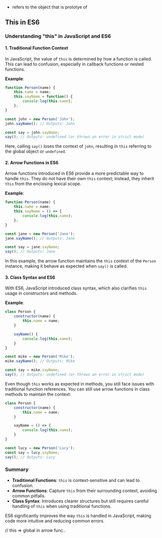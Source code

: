 


* refers to the object that is prototye of



## This  in ES6

### Understanding "this" in JavaScript and ES6

#### 1. **Traditional Function Context**
In JavaScript, the value of `this` is determined by how a function is called. This can lead to confusion, especially in callback functions or nested functions.

**Example**:
```javascript
function Person(name) {
    this.name = name;
    this.sayName = function() {
        console.log(this.name);
    };
}

const john = new Person('John');
john.sayName(); // Outputs: John

const say = john.sayName;
say(); // Outputs: undefined (or throws an error in strict mode)
```

Here, calling `say()` loses the context of `john`, resulting in `this` referring to the global object or `undefined`.

#### 2. **Arrow Functions in ES6**
Arrow functions introduced in ES6 provide a more predictable way to handle `this`. They do not have their own `this` context; instead, they inherit `this` from the enclosing lexical scope.

**Example**:
```javascript
function Person(name) {
    this.name = name;
    this.sayName = () => {
        console.log(this.name);
    };
}

const jane = new Person('Jane');
jane.sayName(); // Outputs: Jane

const say = jane.sayName;
say(); // Outputs: Jane
```

In this example, the arrow function maintains the `this` context of the `Person` instance, making it behave as expected when `say()` is called.

#### 3. **Class Syntax and ES6**
With ES6, JavaScript introduced class syntax, which also clarifies `this` usage in constructors and methods.

**Example**:
```javascript
class Person {
    constructor(name) {
        this.name = name;
    }

    sayName() {
        console.log(this.name);
    }
}

const mike = new Person('Mike');
mike.sayName(); // Outputs: Mike

const say = mike.sayName;
say(); // Outputs: undefined (or throws an error in strict mode)
```

Even though `this` works as expected in methods, you still face issues with traditional function references. You can still use arrow functions in class methods to maintain the context:

```javascript
class Person {
    constructor(name) {
        this.name = name;
    }

    sayName = () => {
        console.log(this.name);
    }
}

const lucy = new Person('Lucy');
const say = lucy.sayName;
say(); // Outputs: Lucy
```

### Summary
- **Traditional Functions**: `this` is context-sensitive and can lead to confusion.
- **Arrow Functions**: Capture `this` from their surrounding context, avoiding common pitfalls.
- **Class Syntax**: Introduces clearer structures but still requires careful handling of `this` when using traditional functions.

ES6 significantly improves the way `this` is handled in JavaScript, making code more intuitive and reducing common errors.






// this => global in arrow func.. 

